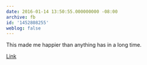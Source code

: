 ```yaml
---
date: 2016-01-14 13:50:55.000000000 -08:00
archive: fb
id: '1452808255'
weblog: false
---
```


This made me happier than anything has in a long time.

[Link](https://www.youtube.com/watch?v=-M5vqQLCo1U&feature=youtu.be)
